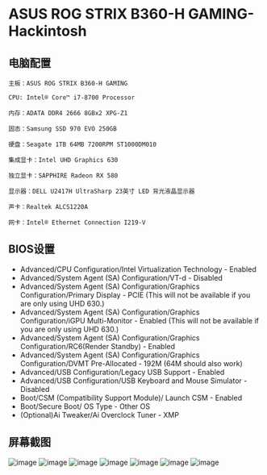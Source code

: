 # ASUS ROG STRIX B360-H GAMING-Hackintosh
## 电脑配置
    主板：ASUS ROG STRIX B360-H GAMING
    
    CPU: Intel® Core™ i7-8700 Processor
    
    内存：ADATA DDR4 2666 8GBx2 XPG-Z1
    
    固态：Samsung SSD 970 EVO 250GB
       
    硬盘：Seagate 1TB 64MB 7200RPM ST1000DM010
    
    集成显卡：Intel UHD Graphics 630
    
    独立显卡：SAPPHIRE Radeon RX 580
    
    显示器：DELL U2417H UltraSharp 23英寸 LED 背光液晶显示器
    
    声卡：Realtek ALCS1220A
    
    网卡：Intel® Ethernet Connection I219-V
## BIOS设置
* Advanced/CPU Configuration/Intel Virtualization Technology - Enabled
* Advanced/System Agent (SA) Configuration/VT-d - Disabled
* Advanced/System Agent (SA) Configuration/Graphics Configuration/Primary Display - PCIE (This will not be available if you are only using UHD 630.)
* Advanced/System Agent (SA) Configuration/Graphics Configuration/iGPU Multi-Monitor - Enabled (This will not be available if you are only using UHD 630.)
* Advanced/System Agent (SA) Configuration/Graphics Configuration/RC6(Render Standby) - Enabled
* Advanced/System Agent (SA) Configuration/Graphics Configuration/DVMT Pre-Allocated - 192M (64M should also work)
* Advanced/USB Configuration/Legacy USB Support - Enabled
* Advanced/USB Configuration/USB Keyboard and Mouse Simulator - Disabled
* Boot/CSM (Compatibility Support Module)/ Launch CSM - Enabled
* Boot/Secure Boot/ OS Type - Other OS
* (Optional)Ai Tweaker/Ai Overclock Tuner - XMP
## 屏幕截图
![image](https://github.com/junetwentytwo/ASUS-B360-Hackintosh/blob/master/images/IMG_01.jpg)
![image](https://github.com/junetwentytwo/ASUS-B360-Hackintosh/blob/master/images/IMG_02.jpg)
![image](https://github.com/junetwentytwo/ASUS-B360-Hackintosh/blob/master/images/IMG_03.jpg)
![image](https://github.com/junetwentytwo/ASUS-B360-Hackintosh/blob/master/images/IMG_04.jpg)
![image](https://github.com/junetwentytwo/ASUS-B360-Hackintosh/blob/master/images/IMG_05.jpg)
![image](https://github.com/junetwentytwo/ASUS-B360-Hackintosh/blob/master/images/IMG_06.jpg)
![image](https://github.com/junetwentytwo/ASUS-B360-Hackintosh/blob/master/images/IMG_07.jpg)
